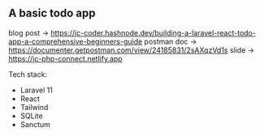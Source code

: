 ## A basic todo app

blog post -> https://jc-coder.hashnode.dev/building-a-laravel-react-todo-app-a-comprehensive-beginners-guide
postman doc -> https://documenter.getpostman.com/view/24185831/2sAXqzVd1s
slide -> https://jc-php-connect.netlify.app

Tech stack:

- Laravel 11
- React
- Tailwind
- SQLite
- Sanctum
